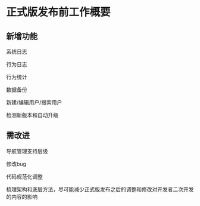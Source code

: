 正式版发布前工作概要
======================

新增功能
---------

系统日志

行为日志

行为统计

数据备份

新建/编辑用户/搜索用户

检测新版本和自动升级


需改进
----------

导航管理支持层级

修改bug

代码规范化调整

梳理架构和底层方法，尽可能减少正式版发布之后的调整和修改对开发者二次开发的内容的影响


